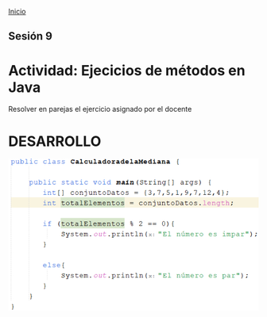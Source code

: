 <!-- No borrar o modificar -->
[Inicio](./index.md)

## Sesión 9 


<!-- Su documentación aquí -->

# Actividad: Ejecicios de métodos en Java

Resolver en parejas el ejercicio asignado por el docente

# DESARROLLO

![Alt text](image-26.png)





